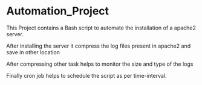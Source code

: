 # Automation_Project

This Project contains a Bash script to automate the installation of a apache2 server.

After installing the server it compress the log files present in apache2 and save in other location

After compressing other task helps to monitor the size and type of the logs

Finally cron job helps to schedule the script as per time-interval.
